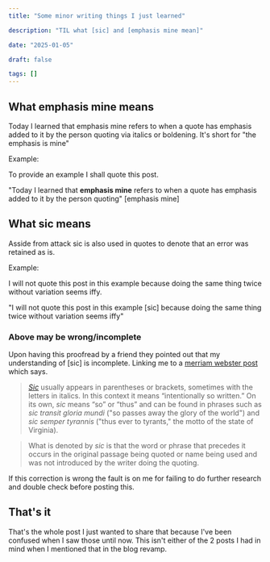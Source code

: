 ```yaml
---
title: "Some minor writing things I just learned"

description: "TIL what [sic] and [emphasis mine mean]"

date: "2025-01-05"

draft: false

tags: []
---
```


## What emphasis mine means

Today I learned that emphasis mine refers to when a quote has emphasis added to it by the person quoting via italics or boldening. It's short for "the emphasis is mine"

Example:

To provide an example I shall quote this post.

"Today I learned that **emphasis mine** refers to when a quote has emphasis added to it by the person quoting" \[emphasis mine\]

## What sic means

Asside from attack sic is also used in quotes to denote that an error was retained as is.

Example:

I will not quote this post in this example because doing the same thing twice without variation seems iffy.

"I will not quote this post in this example \[sic\] because doing the same thing twice without variation seems iffy"

### Above may be wrong/incomplete

Upon having this proofread by a friend they pointed out that my understanding of \[sic\] is incomplete. Linking me to a [merriam webster post](https://www.merriam-webster.com/wordplay/sic-meaning-usage-editorial-citation) which says.

> [*Sic*](https://www.merriam-webster.com/dictionary/sic) usually appears in parentheses or brackets, sometimes with the letters in italics. In this context it means “intentionally so written.” On its own, *sic* means “so” or “thus” and can be found in phrases such as *sic transit gloria mundi* ("so passes away the glory of the world") and *sic semper tyrannis* ("thus ever to tyrants," the motto of the state of Virginia).


> What is denoted by *sic* is that the word or phrase that precedes it occurs in the original passage being quoted or name being used and was not introduced by the writer doing the quoting.

If this correction is wrong the fault is on me for failing to do further research and double check before posting this.

## That's it

That's the whole post I just wanted to share that because I've been confused when I saw those until now. This isn't either of the 2 posts I had in mind when I mentioned that in the blog revamp.
